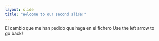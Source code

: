 ```yaml
---
layout: slide
title: "Welcome to our second slide!"
---
```

El cambio que me han pedido que haga en el fichero
Use the left arrow to go back!
